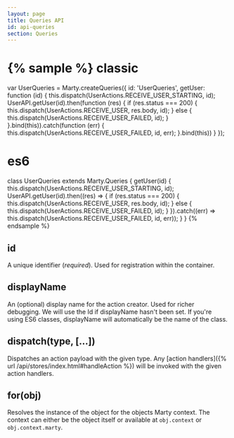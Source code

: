 ```yaml
---
layout: page
title: Queries API
id: api-queries
section: Queries
---
```

{% sample %}
classic
=======
var UserQueries = Marty.createQueries({
  id: 'UserQueries',
  getUser: function (id) {
    this.dispatch(UserActions.RECEIVE_USER_STARTING, id);
    UserAPI.getUser(id).then(function (res) {
      if (res.status === 200) {
        this.dispatch(UserActions.RECEIVE_USER, res.body, id);
      } else {
        this.dispatch(UserActions.RECEIVE_USER_FAILED, id);
      }
    }.bind(this)).catch(function (err) {
      this.dispatch(UserActions.RECEIVE_USER_FAILED, id, err);
    }.bind(this))
  }
});

es6
===
class UserQueries extends Marty.Queries {
  getUser(id) {
    this.dispatch(UserActions.RECEIVE_USER_STARTING, id);
    UserAPI.getUser(id).then((res) => {
      if (res.status === 200) {
        this.dispatch(UserActions.RECEIVE_USER, res.body, id);
      } else {
        this.dispatch(UserActions.RECEIVE_USER_FAILED, id);
      }
    }).catch((err) => this.dispatch(UserActions.RECEIVE_USER_FAILED, id, err));
  }
}
{% endsample %}

<h2 id="id">id</h2>

A unique identifier (*required*). Used for registration within the container.

<h2 id="displayName">displayName</h2>

An (optional) display name for the action creator. Used for richer debugging. We will use the Id if displayName hasn't been set. If you're using ES6 classes, displayName will automatically be the name of the class.

<h2 id="dispatch">dispatch(type, [...])</h2>

Dispatches an action payload with the given type. Any [action handlers]({% url /api/stores/index.html#handleAction %}) will be invoked with the given action handlers.

<h2 id="for">for(obj)</h2>

Resolves the instance of the object for the objects Marty context. The context can either be the object itself or available at ``obj.context`` or ``obj.context.marty``.